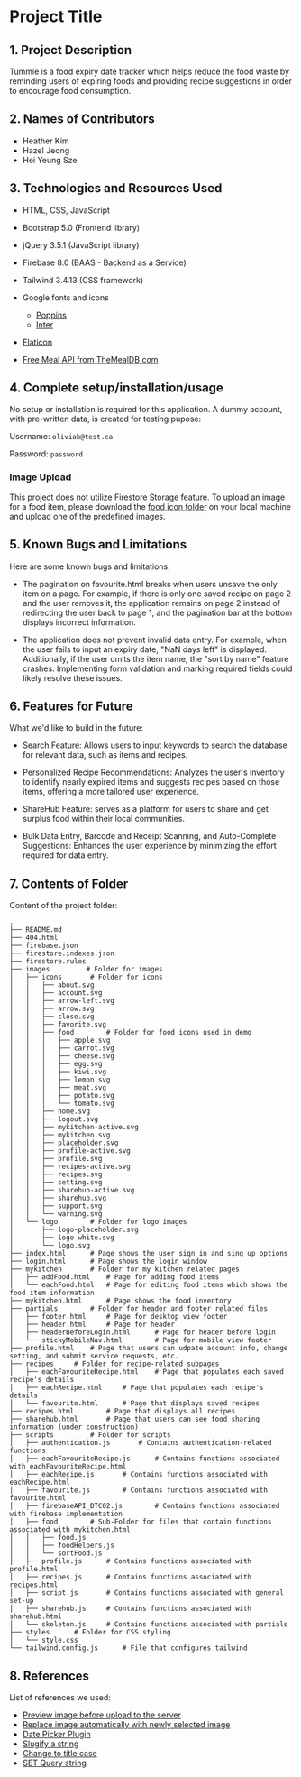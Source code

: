 # Project Title

## 1. Project Description

Tummie is a food expiry date tracker which helps reduce the food waste by reminding users of expiring foods and providing recipe suggestions in order to encourage food consumption.

## 2. Names of Contributors

- Heather Kim
- Hazel Jeong
- Hei Yeung Sze
	
## 3. Technologies and Resources Used

- HTML, CSS, JavaScript
- Bootstrap 5.0 (Frontend library)
- jQuery 3.5.1 (JavaScript library)
- Firebase 8.0 (BAAS - Backend as a Service)
- Tailwind 3.4.13 (CSS framework)
- Google fonts and icons
    - [Poppins](https://fonts.google.com/specimen/Poppins)
    - [Inter](https://fonts.google.com/specimen/Inter)

- [Flaticon](https://www.flaticon.com/)
- [Free Meal API from TheMealDB.com](https://www.themealdb.com/api.php)

## 4. Complete setup/installation/usage

No setup or installation is required for this application. A dummy account, with pre-written data, is created for testing pupose:

Username: `oliviab@test.ca`

Password: `password`

### Image Upload

This project does not utilize Firestore Storage feature. To upload an image for a food item, please download the [food icon folder](https://github.com/hmjkim/1800_202430_DTC02/tree/ce3910810e6dc545669ed6bc98bea0e81105a7f6/images/icons/food) on your local machine and upload one of the predefined images.

## 5. Known Bugs and Limitations

Here are some known bugs and limitations:

- The pagination on favourite.html breaks when users unsave the only item on a page. For example, if there is only one saved recipe on page 2 and the user removes it, the application remains on page 2 instead of redirecting the user back to page 1, and the pagination bar at the bottom displays incorrect information.

- The application does not prevent invalid data entry. For example, when the user fails to input an expiry date, "NaN days left" is displayed. Additionally, if the user omits the item name, the "sort by name" feature crashes. Implementing form validation and marking required fields could likely resolve these issues.


## 6. Features for Future

What we'd like to build in the future:

- Search Feature: Allows users to input keywords to search the database for relevant data, such as items and recipes.

- Personalized Recipe Recommendations: Analyzes the user's inventory to identify nearly expired items and suggests recipes based on those items, offering a more tailored user experience.

- ShareHub Feature: serves as a platform for users to share and get surplus food within their local communities.

- Bulk Data Entry, Barcode and Receipt Scanning, and Auto-Complete Suggestions: Enhances the user experience by minimizing the effort required for data entry.

## 7. Contents of Folder

Content of the project folder:

```
.
├── README.md
├── 404.html
├── firebase.json
├── firestore.indexes.json
├── firestore.rules
├── images         # Folder for images
│   ├── icons       # Folder for icons
│   │   ├── about.svg
│   │   ├── account.svg
│   │   ├── arrow-left.svg
│   │   ├── arrow.svg
│   │   ├── close.svg
│   │   ├── favorite.svg
│   │   ├── food        # Folder for food icons used in demo
│   │   │   ├── apple.svg
│   │   │   ├── carrot.svg
│   │   │   ├── cheese.svg
│   │   │   ├── egg.svg
│   │   │   ├── kiwi.svg
│   │   │   ├── lemon.svg
│   │   │   ├── meat.svg
│   │   │   ├── potato.svg
│   │   │   └── tomato.svg
│   │   ├── home.svg
│   │   ├── logout.svg
│   │   ├── mykitchen-active.svg
│   │   ├── mykitchen.svg
│   │   ├── placeholder.svg
│   │   ├── profile-active.svg
│   │   ├── profile.svg
│   │   ├── recipes-active.svg
│   │   ├── recipes.svg
│   │   ├── setting.svg
│   │   ├── sharehub-active.svg
│   │   ├── sharehub.svg
│   │   ├── support.svg
│   │   └── warning.svg
│   └── logo        # Folder for logo images
│       ├── logo-placeholder.svg
│       ├── logo-white.svg
│       └── logo.svg
├── index.html      # Page shows the user sign in and sing up options
├── login.html      # Page shows the login window
├── mykitchen       # Folder for my kitchen related pages
│   ├── addFood.html    # Page for adding food items
│   └── eachFood.html   # Page for editing food items which shows the food item information
├── mykitchen.html      # Page shows the food inventory
├── partials        # Folder for header and footer related files
│   ├── footer.html     # Page for desktop view footer
│   ├── header.html     # Page for header
│   ├── headerBeforeLogin.html      # Page for header before login
│   └── stickyMobileNav.html        # Page for mobile view footer
├── profile.html    # Page that users can udpate account info, change setting, and submit service requests, etc.
├── recipes     # Folder for recipe-related subpages
│   ├── eachFavouriteRecipe.html    # Page that populates each saved recipe's details
│   ├── eachRecipe.html     # Page that populates each recipe's details
│   └── favourite.html      # Page that displays saved recipes 
├── recipes.html        # Page that displays all recipes
├── sharehub.html       # Page that users can see food sharing information (under construction)
├── scripts         # Folder for scripts
│   ├── authentication.js       # Contains authentication-related functions
│   ├── eachFavouriteRecipe.js      # Contains functions associated with eachFavouriteRecipe.html
│   ├── eachRecipe.js       # Contains functions associated with eachRecipe.html
│   ├── favourite.js        # Contains functions associated with favourite.html
│   ├── firebaseAPI_DTC02.js        # Contains functions associated with firebase implementation
│   ├── food        # Sub-Folder for files that contain functions associated with mykitchen.html
│   │   ├── food.js
│   │   ├── foodHelpers.js
│   │   └── sortFood.js
│   ├── profile.js      # Contains functions associated with profile.html
│   ├── recipes.js      # Contains functions associated with recipes.html
│   ├── script.js       # Contains functions associated with general set-up
│   ├── sharehub.js     # Contains functions associated with sharehub.html
│   └── skeleton.js     # Contains functions associated with partials
├── styles      # Folder for CSS styling
│   └── style.css
└── tailwind.config.js      # File that configures tailwind
```

## 8. References

List of references we used:

- [Preview image before upload to the server](https://javascript.plainenglish.io/how-to-preview-image-before-upload-in-jquery-daca0849e00c)
- [Replace image automatically with newly selected image]()
- [Date Picker Plugin](https://gijgo.com/datepicker/example/bootstrap-5)
- [Slugify a string](https://dev.to/bybydev/how-to-slugify-a-string-in-javascript-4o9n)
- [Change to title case](https://dev.to/ypdev19/ways-to-title-case-strings-with-javascript-1dpe)
- [SET Query string](https://zgadzaj.com/development/javascript/how-to-change-url-query-parameter-with-javascript-only)
